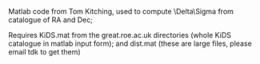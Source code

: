 
Matlab code from Tom Kitching, used to compute \Delta\Sigma from catalogue of RA and Dec; 

Requires KiDS.mat from the great.roe.ac.uk directories (whole KiDS catalogue in matlab input form); and dist.mat (these are large files, please email tdk to get them)

